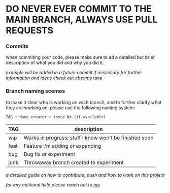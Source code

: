 # **DO NEVER EVER COMMIT TO THE MAIN BRANCH, ALWAYS USE PULL REQUESTS**


 ### Commits
when commiting your code, please make sure to ad a detailed but brief description of what you did and why you did it.

*example will be added in a future commit if nessesary*
*for further information and ideas check out [cbeams](https://cbea.ms/git-commit/) take*


### Branch naming scemes
to make it clear who is working on wich branch, and to further clarify what they are working on, please use the following naming system:
```
TAG + Name creator + issue Nr.(if available)
```


|TAG|description|
|--|--|
|wip|Works in progress; stuff I know won't be finished soon  |
|feat|Feature I'm adding or expanding  |
|bug| Bug fix or experiment|
|junk| Throwaway branch created to experiment|



*a detailed guide on how to contribute, push and how to work on this project*

  

*for any aditional help please reach out to [me](https://www.github.com/RobsizocktUni)*